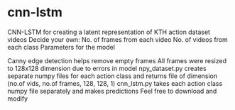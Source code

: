 # cnn-lstm
CNN-LSTM for creating a latent representation of KTH action dataset videos
Decide your own:  No. of frames from each video
                  No. of videos from each class
                  Parameters for the model
                  
Canny edge detection helps remove empty frames
All frames were resized to 128x128 dimension due to errors in model 
npy_dataset.py creates separate numpy files for each action class and returns file of dimension (no.of vids, no.of frames, 128, 128, 1)
cnn_lstm.py takes each action class numpy file separately and makes predictions
Feel free to download and modify
